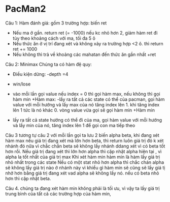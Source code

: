 # PacMan2
Câu 1:
Hàm đánh giá:
gồm 3 trường hợp: 
biến ret
+ Nếu ma ở gần. return ret (= -1000) nếu kc nhỏ hơn 2,  giảm hàm ret đi tùy theo khoảng cách với ma, tối đa 5 ô
+ Nếu thức ăn ở vị trí đang xét và không xảy ra trường hợp <2 ô. thì return ret += 1000
+ Nếu không thì trả về khoảng các mahatan đến thức ăn gần nhất +ret

Câu 2:
Minimax
Chúng ta có hàm đệ quy:
+ Điều kiện dừng:
-depth =4
- win/lose
+ vào mỗi lần gọi value nếu index = 0 thì gọi hàm max, nếu không thì gọi hàm min
+Hàm max:
-lấy ra tất cả các state có thể của pacman, gọi hàm value với mỗi hướng và lấy max của nó tăng index lên 1.
khi tăng index lên 1 tức là nó khác 0. vòng value vừa gọi sẽ gọi hàm min
+Hàm min
- lấy ra tất cả state hướng có thể đi của ma, gọi hàm value với mỗi hướng và lấy min của nó, tăng index lên 1 để gọi con ma tiếp theo 

Câu 3 tương tự câu 2
với mỗi lần gọi ta lưu 2 biến alpha beta,
khi đang xét hàm max nếu giá trị đang xét mà lớn hơn beta, thì return luôn giá trị đó k xét nhánh đó nữa vì chắc chắn beta sẽ không lấy nhánh ddang xét vì có beta tốt hơn rồi.
Nếu giá trị đang xét thì lớn hơn alpha thì cập nhật alpha hiện tại , vì alpha la tốt nhất của giá trị max
Khi xét hàm min 
hàm min là hàm lấy giá trị nhỏ nhất trong các state 
Nếu có một stat nhỏ hơn alpha thì chắc chán alpha sẽ không lấy giá trị nào ở nhánh này vì khiểu gì hàm min sẽ cũng sẽ lấy giá tị nhở hơn bằng giá trị đang xét vad alpha sẽ không lấy nó.
nếu có beta nhỏ hơn thì cập nhật beta.

Câu 4.
chúng ta đang xét hàm min không phải là tối ưu, vì vậy ta lấy giá trị trung bình của tất cả các trường hợp của hàm min, 
